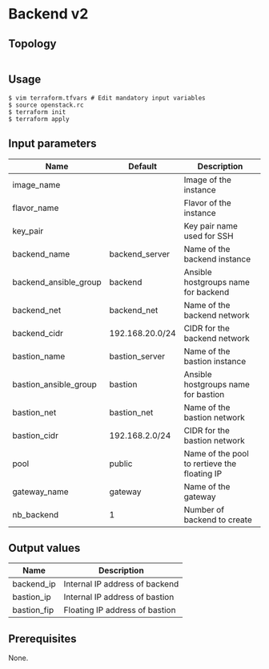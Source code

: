 # Backend v2

## Topology
```
```

## Usage
```
$ vim terraform.tfvars # Edit mandatory input variables
$ source openstack.rc
$ terraform init
$ terraform apply
```
## Input parameters
| Name                  | Default         | Description                                  |
|-----------------------|-----------------|----------------------------------------------|
| image_name            |                 | Image of the instance                        |
| flavor_name           |                 | Flavor of the instance                       |
| key_pair              |                 | Key pair name used for SSH                   |
| backend_name          | backend_server  | Name of the backend instance                 |
| backend_ansible_group | backend         | Ansible hostgroups name for backend          |
| backend_net           | backend_net     | Name of the backend network                  |
| backend_cidr          | 192.168.20.0/24 | CIDR for the backend network                 |
| bastion_name          | bastion_server  | Name of the bastion instance                 |
| bastion_ansible_group | bastion         | Ansible hostgroups name for bastion          |
| bastion_net           | bastion_net     | Name of the bastion network                  |
| bastion_cidr          | 192.168.2.0/24  | CIDR for the bastion network                 |
| pool                  | public          | Name of the pool to rertieve the floating IP |
| gateway_name          | gateway         | Name of the gateway                          |
| nb_backend            | 1               | Number of backend to create                  |

## Output values
| Name          | Description                                  |
|---------------|----------------------------------------------|
| backend_ip    | Internal IP address of backend               |
| bastion_ip    | Internal IP address of bastion               |
| bastion_fip   | Floating IP address of bastion               |

## Prerequisites
None.
